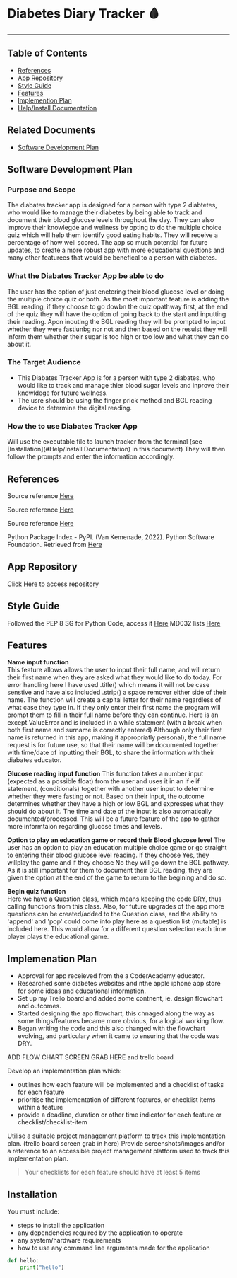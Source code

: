 
# Diabetes Diary Tracker :drop_of_blood:

---

## Table of Contents

- [References](#references) 
- [App Repository](#app-repository)
- [Style Guide](#style-guide)
- [Features](#Features)
- [Implemention Plan](#implemenation-plan)
- [Help/Install Documentation](#help-install-documentation)

## Related Documents

- [Software Development Plan](#software-development-plan)

## Software Development Plan

### Purpose and Scope

The diabates tracker app is designed for a person with type 2 diabtetes, who would like to manage their diabetes by being able to track and document their blood glucose levels throughout the day. They can also improve their knowlegde and wellness by opting to do the multiple choice quiz which will help them identify good eating habits. They will receive a percentage of how well scored. The app so much potential for future updates, to create a more robust app with more educational questions and many other featurees that would be benefical to a person with diabetes.

### What the Diabates Tracker App be able to do

The user has the option of just enetering their blood glucose level or doing the multiple choice quiz or both. As the most important feature is adding the BGL reading, if they choose to go dowbn the quiz opathway first, at the end of the quiz they will have the option of going back to the start and inputting their reading. Apon inouting the BGL reading they will be prompted to input whether they were fastiunbg nor not and then based on the resulst they will inform them whether their sugar is too high or too low and what they can do about it.

### The Target Audience

- This Diabates Tracker App is for a person with type 2 diabates, who would like to track and manage thier blood sugar levels and inprove their knowldege for future wellness.
- The usre should be using the finger prick method and BGL reading device to determine the digital reading.

### How the to use Diabates Tracker App

Will use the executable file to launch tracker from the terminal (see [Installation](#Help/Install Documentation) in this document)
They will then follow the prompts and enter the information accordingly.

## References

Source reference [Here](https://www.diabetesaustralia.com.au/news-resources/useful-links/)

Source reference [Here](https://www.gisymbol.com/low-gi-products/#product-grid+product_cat:fruit-vegetables)

Source reference [Here](https://www.cdc.gov/diabetes/managing/managing-blood-sugar/bloodglucosemonitoring.html)

Python Package Index - PyPI. (Van Kemenade, 2022). Python Software Foundation. Retrieved from [Here](https://pypi.org/project/termcolor/)

## App Repository

Click [Here](https://github.com/Willo80/my-terminal-assignment.git) to access repository

## Style Guide

Followed the PEP 8 SG for Python Code, access it [Here](https://peps.python.org/pep-0008/#code-lay-out)
MD032 lists [Here](https://github.com/DavidAnson/markdownlint/blob/v0.26.2/doc/Rules.md#md032)

## Features

**Name input function**  
This feature allows allows the user to input their full name, and will return their first name when they are asked what they would like to do today. For error handling here I have used .title() which means it will not be case senstive and have also included .strip() a space remover either side of their name.
The function will create a capital letter for their name regardless of what case they type in. If they only enter their first name the program will prompt them to fill in their full name before they can continue. Here is an except ValueError and is included in a while statement (with a break when both first name and surname is correctly entered)
Although only their first name is returned in this app, making it appropriatly personal), the full name request is for future use, so that their name will be documented together with time/date of inputting their BGL, to share the information with their diabates educator.


**Glucose reading input function**
This function takes a number input (expected as a possible float) from the user and uses it in an if elif statement, (conditionals) together with another user input to determine whether they were fasting or not. Based on their input, the outcome determines whether they have a high or low BGL and expresses what they should do about it. The time and date of the input is also automatically documented/processed.
This will be a future feature of the app to gather more informtaion regarding glucose times and levels.

**Option to play an education game or record their Blood glucose level**
The user has an option to play an education multiple choice game or go straight to entering their blood glucose level reading.
If they choose Yes, they willplay the game and if they choose No they will go down the BGL pathway.
As it is still important for them to document their BGL reading, they are given the option at the end of the game to return to the begining and do so.

**Begin quiz function**  
Here we have a Question class, which means keeping the code DRY, thus calling functions from this class. Also, for future upgrades of the app more questions can be created/added to the Question class, and the ability to 'append' and 'pop' could come into play here as a question list (mutable) is included here. This would allow for a different question selection each time player plays the educational game.

## Implemenation Plan

- Approval for app receieved from the a CoderAcademy educator.
- Researched some diabetes websites and nthe apple iphone app store for some    ideas and educational information.
- Set up my Trello board and added some contnent, ie. design flowchart and outcomes.
- Started designing the app flowchart, this chnaged along the way as some things/features became more obvious, for a logical working flow.
- Began writing the code and this also changed with the flowchart evolving, and particulary when it came to ensuring that the code was DRY.

ADD FLOW CHART SCREEN GRAB HERE and trello board


Develop an implementation plan which:
- outlines how each feature will be implemented and a checklist of tasks for each feature
- prioritise the implementation of different features, or checklist items within a feature
- provide a deadline, duration or other time indicator for each feature or checklist/checklist-item

Utilise a suitable project management platform to track this implementation plan. (trello board screen grab in here)
Provide screenshots/images and/or a reference to an accessible project management platform used to track this implementation plan. 
> Your checklists for each feature should have at least 5 items

## Installation  <!-- Design help documentation which includes a set of instructions which accurately describe how to use and install the application) -->

You must include:
- steps to install the application
- any dependencies required by the application to operate
- any system/hardware requirements
- how to use any command line arguments made for the application



<!-- could add some code here as an example using triple back ticks and py at beginning, to make it display must enable.. and say allow insecure content form http, I have notdne that yet. eg: -->
```py
def hello:
    print("hello")